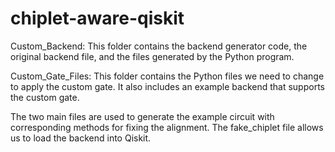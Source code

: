 # chiplet-aware-qiskit

Custom_Backend: This folder contains the backend generator code, the original backend file, and the files generated by the Python program.

Custom_Gate_Files: This folder contains the Python files we need to change to apply the custom gate. It also includes an example backend that supports the custom gate.

The two main files are used to generate the example circuit with corresponding methods for fixing the alignment. The fake_chiplet file allows us to load the backend into Qiskit.
